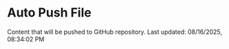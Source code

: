 # Auto Push File

Content that will be pushed to GitHub repository.
Last updated: 08/16/2025, 08:34:02 PM